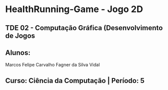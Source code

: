 # HealthRunning-Game - Jogo 2D

## TDE 02 - Computação Gráfica (Desenvolvimento de Jogos

## Alunos:
Marcos Felipe Carvalho
Fagner da Silva Vidal  

## Curso: Ciência da Computação | Período: 5
